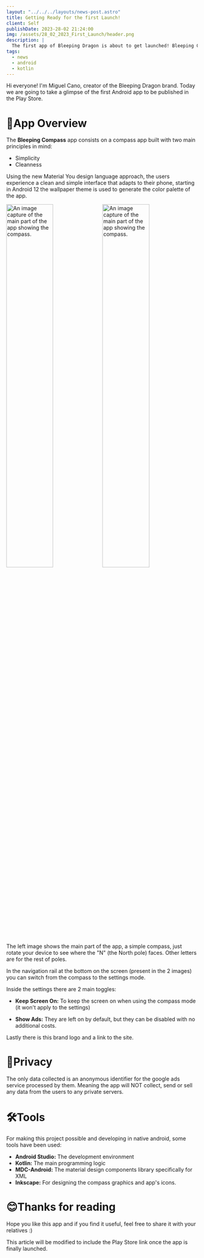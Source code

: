 ```yaml
---
layout: "../../../layouts/news-post.astro"
title: Getting Ready for the first Launch!
client: Self
publishDate: 2023-28-02 21:24:00
img: /assets/28_02_2023_First_Launch/header.png
description: |
  The first app of Bleeping Dragon is about to get launched! Bleeping Compass, a compass app using the new Material You design guidelines written in Kotlin.
tags:
  - news
  - android
  - kotlin
---
```


Hi everyone! I'm Miguel Cano, creator of the Bleeping Dragon brand. Today we are going to take a glimpse of the first Android app to be published in the Play Store.

# 📲App Overview
The **Bleeping Compass** app consists on a compass app built with two main principles in mind:

- Simplicity
- Cleanness

Using the new Material You design language approach, the users experience a clean and simple interface that adapts to their phone, starting in Android 12 the wallpaper theme is used to generate the color palette of the app.

<img src="/assets/28_02_2023_First_Launch/image1.png" alt="An image capture of the main part of the app showing the compass." width=49.5% height=49.5%>

<img src="/assets/28_02_2023_First_Launch/image2.png" alt="An image capture of the main part of the app showing the compass." width=49.5% height=49.5%>

The left image shows the main part of the app, a simple compass, just rotate your device to see where the "N" (the North pole) faces. Other letters are for the rest of poles.

In the navigation rail at the bottom on the screen (present in the 2 images) you can switch from the compass to the settings mode.

Inside the settings there are 2 main toggles:

- **Keep Screen On:** To keep the screen on when using the compass mode (it won't apply to the settings)

- **Show Ads:** They are left on by default, but they can be disabled with no additional costs.

Lastly there is this brand logo and a link to the site.

# 🔏Privacy
The only data collected is an anonymous identifier for the google ads service processed by them.
Meaning the app will NOT collect, send or sell any data from the users to any private servers.

# 🛠️Tools
For making this project possible and developing in native android, some tools have been used:

- **Android Studio:** The development environment 
- **Kotlin:** The main programming logic 
- **MDC-Android:** The material design components library specifically for XML
- **Inkscape:** For designing the compass graphics and app's icons. 

# 😊Thanks for reading
Hope you like this app and if you find it useful, feel free to share it with your relatives :)

This article will be modified to include the Play Store link once the app is finally launched.